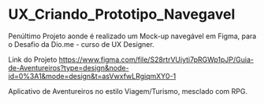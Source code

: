 # UX_Criando_Prototipo_Navegavel
Penúltimo Projeto aonde é realizado um Mock-up navegável em Figma, para o Desafio da Dio.me - curso de UX Designer.

Link do Projeto
https://www.figma.com/file/S28rtrVUiyti7pRGWp1pJP/Guia-de-Aventureiros?type=design&node-id=0%3A1&mode=design&t=asVwxfwLRgiqmXY0-1

Aplicativo de Aventureiros no estilo Viagem/Turismo, mesclado com RPG.
